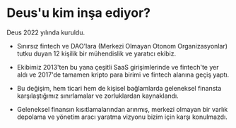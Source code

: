# Deus'u kim inşa ediyor?

Deus 2022 yılında kuruldu.

- Sınırsız fintech ve DAO'lara (Merkezi Olmayan Otonom Organizasyonlar) tutku duyan 12 kişilik bir mühendislik ve yaratıcı ekibiz.

- Ekibimiz 2013'ten bu yana çeşitli SaaS girişimlerinde ve fintech'te yer aldı ve 2017'de tamamen kripto para birimi ve fintech alanına geçiş yaptı.

- Bu değişim, hem ticari hem de kişisel bağlamlarda geleneksel finansta karşılaştığımız sınırlamalar ve zorluklardan kaynaklandı.

- Geleneksel finansın kısıtlamalarından arınmış, merkezi olmayan bir varlık depolama ve yönetim aracı yaratma vizyonu bizim için karşı konulmazdı.
